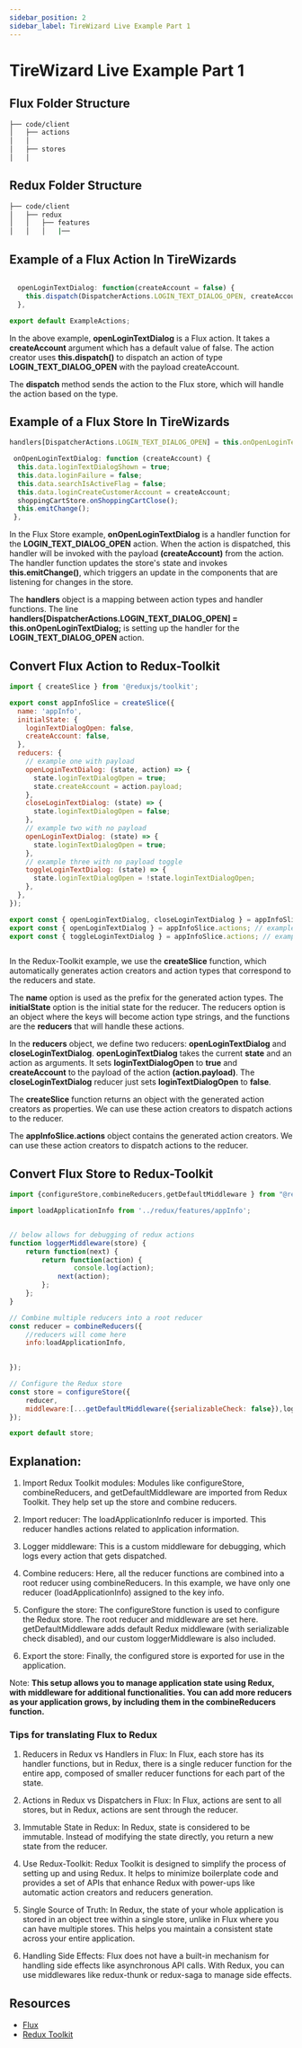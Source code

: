 ```yaml
---
sidebar_position: 2
sidebar_label: TireWizard Live Example Part 1
---
```

# TireWizard Live Example Part 1
<!-- example of our flux system and redux  -->
## Flux Folder Structure

```bash
├── code/client
│   ├── actions
│   │   
│   ├── stores
│   │  


```

## Redux Folder Structure

```bash
├── code/client
│   ├── redux
│   │   ├── features
│   │   │   |── 

```

## Example of a Flux Action In TireWizards

```js title="code/client/actions/ApplicationActions.js"

  openLoginTextDialog: function(createAccount = false) {
    this.dispatch(DispatcherActions.LOGIN_TEXT_DIALOG_OPEN, createAccount);
  },

export default ExampleActions;
```

In the above example, **openLoginTextDialog** is a Flux action. It takes a **createAccount** argument which has a default value of false. The action creator uses **this.dispatch()** to dispatch an action of type **LOGIN_TEXT_DIALOG_OPEN** with the payload createAccount.

The **dispatch** method sends the action to the Flux store, which will handle the action based on the type.

## Example of a Flux Store In TireWizards

```js title="code/client/stores/ApplicationStore.js"
handlers[DispatcherActions.LOGIN_TEXT_DIALOG_OPEN] = this.onOpenLoginTextDialog;

 onOpenLoginTextDialog: function (createAccount) {
  this.data.loginTextDialogShown = true;
  this.data.loginFailure = false;
  this.data.searchIsActiveFlag = false;
  this.data.loginCreateCustomerAccount = createAccount;
  shoppingCartStore.onShoppingCartClose();
  this.emitChange();
 },

  ```

  In the Flux Store example, **onOpenLoginTextDialog** is a handler function for the **LOGIN_TEXT_DIALOG_OPEN** action. When the action is dispatched, this handler will be invoked with the payload **(createAccount)** from the action. The handler function updates the store's state and invokes **this.emitChange()**, which triggers an update in the components that are listening for changes in the store.

The **handlers** object is a mapping between action types and handler functions. The line **handlers[DispatcherActions.LOGIN_TEXT_DIALOG_OPEN] = this.onOpenLoginTextDialog;** is setting up the handler for the **LOGIN_TEXT_DIALOG_OPEN** action.

## Convert Flux Action to Redux-Toolkit

```js title="redux/features/appInfo/appinfo.js"
import { createSlice } from '@reduxjs/toolkit';

export const appInfoSlice = createSlice({
  name: 'appInfo',
  initialState: {
    loginTextDialogOpen: false,
    createAccount: false,
  },
  reducers: {
    // example one with payload
    openLoginTextDialog: (state, action) => {
      state.loginTextDialogOpen = true;
      state.createAccount = action.payload;
    },
    closeLoginTextDialog: (state) => {
      state.loginTextDialogOpen = false;
    },
    // example two with no payload
    openLoginTextDialog: (state) => {
      state.loginTextDialogOpen = true;
    },
    // example three with no payload toggle 
    toggleLoginTextDialog: (state) => {
      state.loginTextDialogOpen = !state.loginTextDialogOpen;
    },
  },
});

export const { openLoginTextDialog, closeLoginTextDialog } = appInfoSlice.actions; // example one
export const { openLoginTextDialog } = appInfoSlice.actions; // example two
export const { toggleLoginTextDialog } = appInfoSlice.actions; // example three



```

In the Redux-Toolkit example, we use the **createSlice** function, which automatically generates action creators and action types that correspond to the reducers and state.

The **name** option is used as the prefix for the generated action types. The **initialState** option is the initial state for the reducer. The reducers option is an object where the keys will become action type strings, and the functions are the **reducers** that will handle these actions.

In the **reducers** object, we define two reducers: **openLoginTextDialog** and **closeLoginTextDialog**. **openLoginTextDialog** takes the current **state** and an action as arguments. It sets **loginTextDialogOpen** to **true** and **createAccount** to the payload of the action **(action.payload)**. The **closeLoginTextDialog** reducer just sets **loginTextDialogOpen** to **false**.

The **createSlice** function returns an object with the generated action creators as properties. We can use these action creators to dispatch actions to the reducer.

The **appInfoSlice.actions** object contains the generated action creators. We can use these action creators to dispatch actions to the reducer.

## Convert Flux Store to Redux-Toolkit

```js title="code/client/store/configureStore.js"
import {configureStore,combineReducers,getDefaultMiddleware } from "@reduxjs/toolkit";

import loadApplicationInfo from '../redux/features/appInfo';


// below allows for debugging of redux actions
function loggerMiddleware(store) {
    return function(next) {
        return function(action) {
                console.log(action);
            next(action);
        };
    };
}

// Combine multiple reducers into a root reducer
const reducer = combineReducers({
    //reducers will come here
    info:loadApplicationInfo,

  
});

// Configure the Redux store
const store = configureStore({
    reducer,
    middleware:[...getDefaultMiddleware({serializableCheck: false}),loggerMiddleware]
});

export default store;

```

## Explanation:

1. Import Redux Toolkit modules: Modules like configureStore, combineReducers, and getDefaultMiddleware are imported from Redux Toolkit. They help set up the store and combine reducers.

2. Import reducer: The loadApplicationInfo reducer is imported. This reducer handles actions related to application information.

3. Logger middleware: This is a custom middleware for debugging, which logs every action that gets dispatched.

4. Combine reducers: Here, all the reducer functions are combined into a root reducer using combineReducers. In this example, we have only one reducer (loadApplicationInfo) assigned to the key info.

5. Configure the store: The configureStore function is used to configure the Redux store. The root reducer and middleware are set here. getDefaultMiddleware adds default Redux middleware (with serializable check disabled), and our custom loggerMiddleware is also included.

6. Export the store: Finally, the configured store is exported for use in the application.

Note: **This setup allows you to manage application state using Redux, with middleware for additional functionalities. You can add more reducers as your application grows, by including them in the combineReducers function.**

### Tips for translating Flux to Redux

1. Reducers in Redux vs Handlers in Flux: In Flux, each store has its handler functions, but in Redux, there is a single reducer function for the entire app, composed of smaller reducer functions for each part of the state.

2. Actions in Redux vs Dispatchers in Flux: In Flux, actions are sent to all stores, but in Redux, actions are sent through the reducer.

3. Immutable State in Redux: In Redux, state is considered to be immutable. Instead of modifying the state directly, you return a new state from the reducer.

4. Use Redux-Toolkit: Redux Toolkit is designed to simplify the process of setting up and using Redux. It helps to minimize boilerplate code and provides a set of APIs that enhance Redux with power-ups like automatic action creators and reducers generation.

5. Single Source of Truth: In Redux, the state of your whole application is stored in an object tree within a single store, unlike in Flux where you can have multiple stores. This helps you maintain a consistent state across your entire application.

6. Handling Side Effects: Flux does not have a built-in mechanism for handling side effects like asynchronous API calls. With Redux, you can use middlewares like redux-thunk or redux-saga to manage side effects.

## Resources

- [Flux](https://facebook.github.io/flux/)
- [Redux Toolkit](https://redux-toolkit.js.org/)
